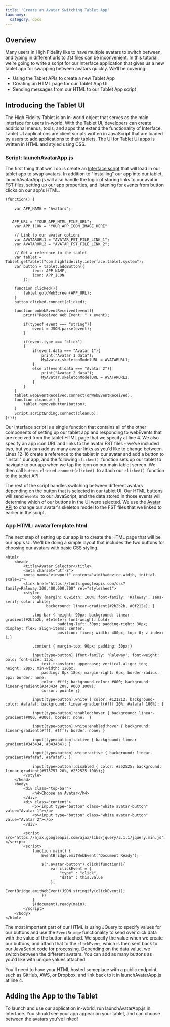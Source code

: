 ```yaml
---
title: 'Create an Avatar Switching Tablet App'
taxonomy:
  category: docs
---
```


## Overview

Many users in High Fidelity like to have multiple avatars to switch between, and typing in different urls to .fst files can be inconvenient. In this tutorial, we’re going to write a script for our Interface application that gives us a new tablet app for swapping between avatars quickly. We’ll be covering:

- Using the Tablet APIs to create a new Tablet App
- Creating an HTML page for our Tablet App UI
- Sending messages from our HTML to our Tablet App script



## Introducing the Tablet UI

The High Fidelity Tablet is an in-world object that serves as the main interface for users in-world. With the Tablet UI, developers can create additional menus, tools, and apps that extend the functionality of Interface. Tablet UI applications are client scripts written in JavaScript that are loaded by users to add applications to their tablets. The UI for Tablet UI apps is written in HTML and styled using CSS.

### Script: launchAvatarApp.js

The first thing that we'll do is create an [Interface script](https://wiki.highfidelity.com/wiki/Script_Types_Overview) that will load in our tablet app to swap avatars. In addition to "installing" our app into our tablet, launchAvatarApp.js will also handle the logic of storing links to our avatar FST files, setting up our app properties, and listening for events from button clicks on our app's HTML.

```
(function() {

	var APP_NAME = "Avatars";
   
   
   APP_URL = "YOUR_APP_HTML_FILE_URL";
    var APP_ICON = "YOUR_APP_ICON_IMAGE_HERE"
	
    // Link to our avatar options
    var AVATARURL1 = "AVATAR_FST_FILE_LINK_1";
    var AVATARURL2 = "AVATAR_FST_FILE_LINK_2";
    
    // Get a reference to the tablet 
	var tablet = Tablet.getTablet("com.highfidelity.interface.tablet.system");
	var button = tablet.addButton({
        	text: APP_NAME,
            icon: APP_ICON
    	});

    function clicked(){
        tablet.gotoWebScreen(APP_URL);
    }
    button.clicked.connect(clicked);

    function onWebEventReceived(event){
        print("Received Web Event: " + event);

        if(typeof event === "string"){
            event = JSON.parse(event);
        }

        if(event.type === "click")
        {
            if(event.data === "Avatar 1"){
                print("Avatar 1 data");
                MyAvatar.skeletonModelURL = AVATARURL1;
            }
            else if(event.data === "Avatar 2"){
                print("Avatar 2 data");
                MyAvatar.skeletonModelURL = AVATARURL2;
            }
        }
    }
    tablet.webEventReceived.connect(onWebEventReceived);
	function cleanup() {
        tablet.removeButton(button);
	}
    Script.scriptEnding.connect(cleanup);
}());

```

Our Interface script is a single function that contains all of the other components of setting up our tablet app and responding to webEvents that are received from the tablet HTML page that we specify at line 4. We also specify an app icon URL and links to the avatar FST files - we've included two, but you can add as many avatar links as you'd like to change between. Lines 12-16 create a reference to the tablet in our avatar and add a button to "install" our app, and the following `clicked() `function sets up our tablet to navigate to our app when we tap the icon on our main tablet screen. We then call `button.clicked.connect(clicked) `to attach our `clicked() `function to the tablet API.

The rest of the script handles switching between different avatars depending on the button that is selected in our tablet UI. Our HTML buttons will send `events `to our JavaScript, and the data stored in those events will determine which of our buttons in the UI were selected. We use the [Avatar API](https://wiki.highfidelity.com/wiki/Avatar_API) to change our avatar's skeleton model to the FST files that we linked to earlier in the script.

### App HTML: avatarTemplate.html

The next step of setting up our app is to create the HTML page that will be our app's UI. We'll be doing a simple layout that includes the two buttons for choosing our avatars with basic CSS styling.

```
<html>
    <head>
        <title>Avatar Selector</title>
        <meta charset="utf-8">
        <meta name="viewport" content="width=device-width, initial-scale=1">
        <link href="https://fonts.googleapis.com/css?family=Raleway:300,400,600,700" rel="stylesheet">
        <style>
            body {margin: 0;width: 100%; font-family: 'Raleway', sans-serif; color: white;
                  background: linear-gradient(#2b2b2b, #0f212e); }

            .top-bar { height: 90px; background: linear-gradient(#2b2b2b, #1e1e1e); font-weight: bold;
                       padding-left: 30px; padding-right: 30px; display: flex; align-items: center;
                       position: fixed; width: 480px; top: 0; z-index: 1;}
            
            .content { margin-top: 90px; padding: 30px;}

            input[type=button] {font-family: 'Raleway'; font-weight: bold; font-size: 13px;
                text-transform: uppercase; vertical-align: top; height: 28px; min-width: 120px;
                padding: 0px 18px; margin-right: 6px; border-radius: 5px; border: none;
                color: #fff; background-color: #000; background: linear-gradient(#343434 20%, #000 100%);
                cursor: pointer;}

            input[type=button].white { color: #121212; background-color: #afafaf; background: linear-gradient(#fff 20%, #afafaf 100%); }

            input[type=button]:enabled:hover { background: linear-gradient(#000, #000); border: none;  }
           
            input[type=button].white:enabled:hover { background: linear-gradient(#fff, #fff); border: none; }

            input[type=button]:active { background: linear-gradient(#343434, #343434); }
           
            input[type=button].white:active { background: linear-gradient(#afafaf, #afafaf); }

            input[type=button]:disabled { color: #252525; background: linear-gradient(#575757 20%, #252525 100%);}
        </style>
    </head>
    <body>
        <div class="top-bar">
            <h4>Choose an Avatar</h4>
        </div>
        <div class="content">
            <p><input type="button" class="white avatar-button" value="Avatar 1"></p>
            <p><input type="button" class="white avatar-button" value="Avatar 2"></p>
        </div>

        <script src="https://ajax.googleapis.com/ajax/libs/jquery/3.1.1/jquery.min.js"></script>
        <script>
            function main() {
                EventBridge.emitWebEvent("Document Ready");
                
                $(".avatar-button").click(function(){
                    var clickEvent = {
                        "type" : "click",
                        "data" : this.value
                    };
                    EventBridge.emitWebEvent(JSON.stringify(clickEvent));
                })
            }
            $(document).ready(main);
        </script>
    </body>
</html>

```

The most important part of our HTML is using JQuery to specify values for our buttons and use the `EventBridge` functionality to send over click data with the value of the button attached. We specify the value when we create our buttons, and attach that to the `clickEvent`, which is then sent back to our JavaScript code for processing. Depending on the data value, we switch between the different avatars. You can add as many buttons as you'd like with unique values attached.

You'll need to have your HTML hosted someplace with a public endpoint, such as GitHub, AWS, or Dropbox, and link back to it in launchAvatarApp.js at line 4.

## Adding the App to the Tablet

To launch and use our application in-world, run launchAvatarApp.js in Interface. You should see your app appear on your tablet, and can choose between the avatars you've linked!

